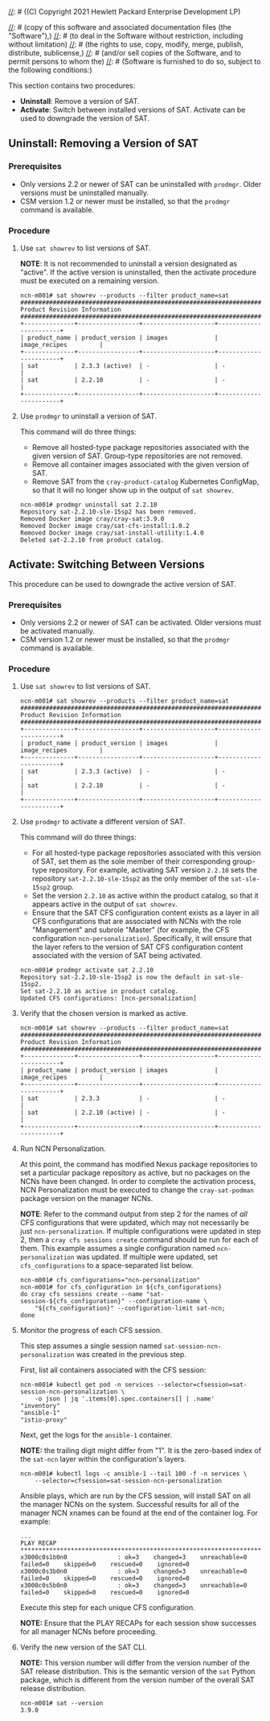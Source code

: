 [//]: # ((C) Copyright 2021 Hewlett Packard Enterprise Development LP)

[//]: # (Permission is hereby granted, free of charge, to any person obtaining a)
[//]: # (copy of this software and associated documentation files (the "Software"),)
[//]: # (to deal in the Software without restriction, including without limitation)
[//]: # (the rights to use, copy, modify, merge, publish, distribute, sublicense,)
[//]: # (and/or sell copies of the Software, and to permit persons to whom the)
[//]: # (Software is furnished to do so, subject to the following conditions:)

[//]: # (The above copyright notice and this permission notice shall be included)
[//]: # (in all copies or substantial portions of the Software.)

[//]: # (THE SOFTWARE IS PROVIDED "AS IS", WITHOUT WARRANTY OF ANY KIND, EXPRESS OR)
[//]: # (IMPLIED, INCLUDING BUT NOT LIMITED TO THE WARRANTIES OF MERCHANTABILITY,)
[//]: # (FITNESS FOR A PARTICULAR PURPOSE AND NONINFRINGEMENT. IN NO EVENT SHALL)
[//]: # (THE AUTHORS OR COPYRIGHT HOLDERS BE LIABLE FOR ANY CLAIM, DAMAGES OR)
[//]: # (OTHER LIABILITY, WHETHER IN AN ACTION OF CONTRACT, TORT OR OTHERWISE,)
[//]: # (ARISING FROM, OUT OF OR IN CONNECTION WITH THE SOFTWARE OR THE USE OR)
[//]: # (OTHER DEALINGS IN THE SOFTWARE.)

This section contains two procedures:

- **Uninstall**: Remove a version of SAT.
- **Activate**: Switch between installed versions of SAT. Activate can be used to downgrade the version of SAT.

## Uninstall: Removing a Version of SAT

### Prerequisites

- Only versions 2.2 or newer of SAT can be uninstalled with `prodmgr`. Older versions must be uninstalled manually.
- CSM version 1.2 or newer must be installed, so that the `prodmgr` command is available.

### Procedure

1. Use `sat showrev` to list versions of SAT.

    **NOTE**: It is not recommended to uninstall a version designated as "active".
    If the active version is uninstalled, then the activate procedure must be executed
    on a remaining version.

    ```screen
    ncn-m001# sat showrev --products --filter product_name=sat
    ###############################################################################
    Product Revision Information
    ###############################################################################
    +--------------+-----------------+--------------------+-----------------------+
    | product_name | product_version | images             | image_recipes         |
    +--------------+-----------------+--------------------+-----------------------+
    | sat          | 2.3.3 (active)  | -                  | -                     |
    | sat          | 2.2.10          | -                  | -                     |
    +--------------+-----------------+--------------------+-----------------------+
    ```

2. Use `prodmgr` to uninstall a version of SAT.

    This command will do three things:
    - Remove all hosted-type package repositories associated with the given version of SAT. Group-type
      repositories are not removed.
    - Remove all container images associated with the given version of SAT.
    - Remove SAT from the `cray-product-catalog` Kubernetes ConfigMap, so that it will no longer show up
      in the output of `sat showrev`.

    ```screen
    ncn-m001# prodmgr uninstall sat 2.2.10
    Repository sat-2.2.10-sle-15sp2 has been removed.
    Removed Docker image cray/cray-sat:3.9.0
    Removed Docker image cray/sat-cfs-install:1.0.2
    Removed Docker image cray/sat-install-utility:1.4.0
    Deleted sat-2.2.10 from product catalog.
    ```

## Activate: Switching Between Versions

This procedure can be used to downgrade the active version of SAT.

### Prerequisites

- Only versions 2.2 or newer of SAT can be activated. Older versions must be activated manually.
- CSM version 1.2 or newer must be installed, so that the `prodmgr` command is available.

### Procedure

1. Use `sat showrev` to list versions of SAT.

    ```screen
    ncn-m001# sat showrev --products --filter product_name=sat
    ###############################################################################
    Product Revision Information
    ###############################################################################
    +--------------+-----------------+--------------------+-----------------------+
    | product_name | product_version | images             | image_recipes         |
    +--------------+-----------------+--------------------+-----------------------+
    | sat          | 2.3.3 (active)  | -                  | -                     |
    | sat          | 2.2.10          | -                  | -                     |
    +--------------+-----------------+--------------------+-----------------------+
    ```

2. Use `prodmgr` to activate a different version of SAT.

    This command will do three things:
    - For all hosted-type package repositories associated with this version of SAT, set them as the sole member
      of their corresponding group-type repository. For example, activating SAT version `2.2.10`
      sets the repository `sat-2.2.10-sle-15sp2` as the only member of the `sat-sle-15sp2` group.
    - Set the version `2.2.10` as active within the product catalog, so that it appears active in the output of
      `sat showrev`.
    - Ensure that the SAT CFS configuration content exists as a layer in all CFS configurations that are
      associated with NCNs with the role "Management" and subrole "Master" (for example, the CFS configuration
      `ncn-personalization`). Specifically, it will ensure that the layer refers to the version of SAT CFS
      configuration content associated with the version of SAT being activated.

    ```screen
    ncn-m001# prodmgr activate sat 2.2.10
    Repository sat-2.2.10-sle-15sp2 is now the default in sat-sle-15sp2.
    Set sat-2.2.10 as active in product catalog.
    Updated CFS configurations: [ncn-personalization]
    ```

3. Verify that the chosen version is marked as active.

    ```screen
    ncn-m001# sat showrev --products --filter product_name=sat
    ###############################################################################
    Product Revision Information
    ###############################################################################
    +--------------+-----------------+--------------------+-----------------------+
    | product_name | product_version | images             | image_recipes         |
    +--------------+-----------------+--------------------+-----------------------+
    | sat          | 2.3.3           | -                  | -                     |
    | sat          | 2.2.10 (active) | -                  | -                     |
    +--------------+-----------------+--------------------+-----------------------+
    ```

4. Run NCN Personalization.

    At this point, the command has modified Nexus package repositories to set a particular package repository
    as active, but no packages on the NCNs have been changed. In order to complete the activation process,
    NCN Personalization must be executed to change the `cray-sat-podman` package version on the manager NCNs.

    **NOTE**: Refer to the command output from step 2 for the names of *all* CFS configurations that were updated,
    which may not necessarily be just `ncn-personalization`. If multiple configurations were updated in step 2, then
    a `cray cfs sessions create` command should be run for each of them. This example assumes a single configuration
    named `ncn-personalization` was updated. If multiple were updated, set `cfs_configurations` to a space-separated
    list below.

    ```screen
    ncn-m001# cfs_configurations="ncn-personalization"
    ncn-m001# for cfs_configuration in ${cfs_configurations}
    do cray cfs sessions create --name "sat-session-${cfs_configuration}" --configuration-name \
        "${cfs_configuration}" --configuration-limit sat-ncn;
    done
    ```

5. Monitor the progress of each CFS session.

    This step assumes a single session named `sat-session-ncn-personalization` was created in the previous step.

    First, list all containers associated with the CFS session:

    ```screen
    ncn-m001# kubectl get pod -n services --selector=cfsession=sat-session-ncn-personalization \
        -o json | jq '.items[0].spec.containers[] | .name'
    "inventory"
    "ansible-1"
    "istio-proxy"
    ```

    Next, get the logs for the `ansible-1` container.

    **NOTE:** the trailing digit might differ from "1". It is the zero-based
    index of the `sat-ncn` layer within the configuration's layers.

    ```screen
    ncn-m001# kubectl logs -c ansible-1 --tail 100 -f -n services \
        --selector=cfsession=sat-session-ncn-personalization
    ```

    Ansible plays, which are run by the CFS session, will install SAT on all the
    manager NCNs on the system. Successful results for all of the manager NCN xnames
    can be found at the end of the container log. For example:

    ```screen
    ...
    PLAY RECAP *********************************************************************
    x3000c0s1b0n0              : ok=3    changed=3    unreachable=0    failed=0    skipped=0    rescued=0    ignored=0
    x3000c0s3b0n0              : ok=3    changed=3    unreachable=0    failed=0    skipped=0    rescued=0    ignored=0
    x3000c0s5b0n0              : ok=3    changed=3    unreachable=0    failed=0    skipped=0    rescued=0    ignored=0
    ```

    Execute this step for each unique CFS configuration.

    **NOTE:** Ensure that the PLAY RECAPs for each session show successes for all
    manager NCNs before proceeding.

6. Verify the new version of the SAT CLI.

    **NOTE:** This version number will differ from the version number of the SAT
    release distribution. This is the semantic version of the `sat` Python package,
    which is different from the version number of the overall SAT release distribution.

    ```screen
    ncn-m001# sat --version
    3.9.0
    ```
